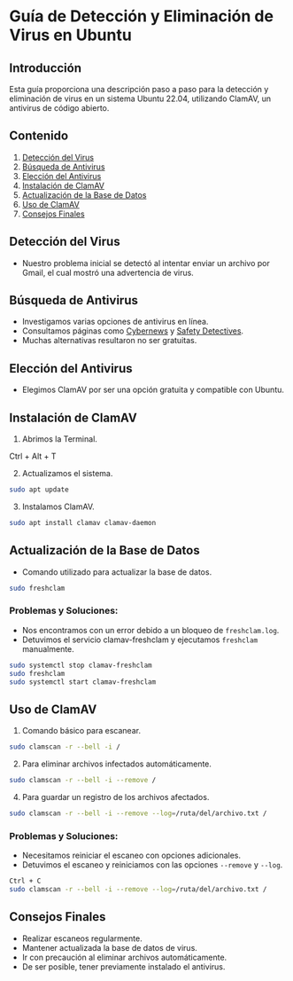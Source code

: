 # Guía de Detección y Eliminación de Virus en Ubuntu

## Introducción
Esta guía proporciona una descripción paso a paso para la detección y eliminación de virus en un sistema Ubuntu 22.04, utilizando ClamAV, un antivirus de código abierto.

## Contenido
1. [Detección del Virus](#detección-del-virus)
2. [Búsqueda de Antivirus](#búsqueda-de-antivirus)
3. [Elección del Antivirus](#elección-del-antivirus)
4. [Instalación de ClamAV](#instalación-de-clamav)
5. [Actualización de la Base de Datos](#actualización-de-la-base-de-datos)
6. [Uso de ClamAV](#uso-de-clamav)
7. [Consejos Finales](#consejos-finales)

## Detección del Virus
- Nuestro problema inicial se detectó al intentar enviar un archivo por Gmail, el cual mostró una advertencia de virus.

## Búsqueda de Antivirus
- Investigamos varias opciones de antivirus en línea.
- Consultamos páginas como [Cybernews](https://en.cybernews.com/lp/free-antivirus-software/?campaignId=17149047833&adgroupId=134969828863&adId=596197549913&targetId=kwd-419874111&device=c&gunique=Cj0KCQiAhomtBhDgARIsABcaYymjU0pIbtjoF61k8jlwOAq5MenQdFebRHCG2V1DY0SMzW4k1l7Cn84aArbvEALw_wcB&gad_source=1&gclid=Cj0KCQiAhomtBhDgARIsABcaYymjU0pIbtjoF61k8jlwOAq5MenQdFebRHCG2V1DY0SMzW4k1l7Cn84aArbvEALw_wcB) y [Safety Detectives](https://www.safetydetectives.com/blog/best-really-free-antivirus-for-linux/).
- Muchas alternativas resultaron no ser gratuitas.

## Elección del Antivirus
- Elegimos ClamAV por ser una opción gratuita y compatible con Ubuntu.

## Instalación de ClamAV
1. Abrimos la Terminal.

Ctrl + Alt + T

2. Actualizamos el sistema.
   
```bash
sudo apt update
```
3. Instalamos ClamAV.
```bash
sudo apt install clamav clamav-daemon
```

## Actualización de la Base de Datos
- Comando utilizado para actualizar la base de datos.

```bash
sudo freshclam
```

 ### **Problemas y Soluciones:**
- Nos encontramos con un error debido a un bloqueo de `freshclam.log`.
- Detuvimos el servicio clamav-freshclam y ejecutamos `freshclam` manualmente.
 ```bash
 sudo systemctl stop clamav-freshclam
 sudo freshclam
 sudo systemctl start clamav-freshclam
 ```

## Uso de ClamAV
1. Comando básico para escanear.
```bash
sudo clamscan -r --bell -i /
```

2. Para eliminar archivos infectados automáticamente.
```bash
sudo clamscan -r --bell -i --remove /
```

4. Para guardar un registro de los archivos afectados.
```bash
sudo clamscan -r --bell -i --remove --log=/ruta/del/archivo.txt /
```

### **Problemas y Soluciones:**
- Necesitamos reiniciar el escaneo con opciones adicionales.
- Detuvimos el escaneo y reiniciamos con las opciones `--remove` y `--log`.
 ```bash
 Ctrl + C
 sudo clamscan -r --bell -i --remove --log=/ruta/del/archivo.txt /
 ```

## Consejos Finales
- Realizar escaneos regularmente.
- Mantener actualizada la base de datos de virus.
- Ir con precaución al eliminar archivos automáticamente.
- De ser posible, tener previamente instalado el antivirus.

